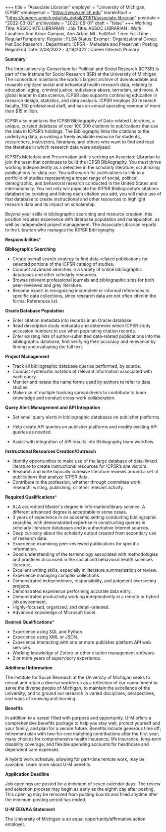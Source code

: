 +++
title = "Associate Librarian"
employer = "University of Michigan, ICPSR"
employerurl = "https://www.umich.edu"
moreinfourl = "https://careers.umich.edu/job_detail/211911/associate-librarian"
postdate = "2022-03-02"
archivedate = "2022-06-01"
draft = "false"
+++
Working Title: ASSOCIATE LIBRARIAN
: Job Title: ASSOC LIBRARIAN
: Work Location: Ann Arbor Campus, Ann Arbor, MI
: Full/Part Time: Full-Time
: Regular/Temporary: Regular
: FLSA Status: Exempt
: Organizational Group: Inst Soc Research
: Department: ICPSR - Metadata and Preservat
: Posting Begin/End Date: 2/08/2022 - 3/18/2022
: Career Interest: Primary

**Summary**

The Inter-university Consortium for Political and Social Research (ICPSR) is part of the Institute for Social Research (ISR) at the University of Michigan. The consortium maintains the world’s largest archive of downloadable and reusable digitized social and behavioral health research data, relating to education, aging, criminal justice, substance abuse, terrorism, and more. A global leader in data science, ICPSR also supports continuing education in research design, statistics, and data analysis. ICPSR employs 20 research faculty, 150 professional staff, and has an annual operating revenue of more than $15 million. 

ICPSR also maintains the ICPSR Bibliography of Data-related Literature, a unique, curated database of over 100,000 citations to publications that use the data in ICPSR’s holdings. The Bibliography links the citations to the underlying data, providing a freely available resource for students, researchers, instructors, librarians, and others who want to find and read the literature in which research data were analyzed.

ICPSR’s Metadata and Preservation unit is seeking an Associate Librarian to join the team that continues to build the ICPSR Bibliography. You must thrive working independently as a detective in the scholarly literature, scrutinizing publications for data use. You will search for publications to link to a portfolio of studies representing a broad range of social, political, demographic, and behavioral research conducted in the United States and internationally. You not only will populate the ICPSR Bibliography’s citations database by curating and linking each citation you add, you will make use of that database to create instructional and other resources to highlight research data and its impact on scholarship.

Beyond your skills in bibliographic searching and resource creation, this position requires experience with database population and manipulation, as well as independent project management. The Associate Librarian reports to the Librarian who manages the ICPSR Bibliography.

**Responsibilities***

**Bibliographic Searching**

- Create overall search strategy to find data-related publications for selected portions of the ICPSR catalog of studies.
- Conduct advanced searches in a variety of online bibliographic databases and other scholarly resources. 
- Browse relevant professional journals and bibliographic sites for both peer-reviewed and grey literature.
- Become expert in recognizing incomplete or informal references to specific data collections, since research data are not often cited in the formal References list.

**Oracle Database Population**

- Enter citation metadata into records in an Oracle database.
- Read descriptive study metadata and determine which ICPSR study accession numbers to use when populating citation records.
- Enter existing lists of author-submitted data-related publications into the bibliographic database, first verifying their accuracy and relevance by finding and evaluating the full text.

**Project Management**

- Track all bibliographic database queries performed, by source.
- Conduct systematic notation of relevant information associated with each query.
- Monitor and notate the name forms used by authors to refer to data studies.
- Make use of multiple tracking spreadsheets to contribute to team knowledge and conduct cross-work collaboration.

**Query Alert Management and API Integration**

- Set email query alerts in bibliographic databases on publisher platforms.

- Help create API queries on publisher platforms and modify existing API queries as needed.
- Assist with integration of API results into Bibliography team workflow.

**Instructional Resources Creation/Outreach**

- Identify opportunities to make use of the large database of data-linked literature to create instructional resources for ICPSR’s site visitors.
- Research and write topically cohesive literature reviews around a set of publications that analyze ICPSR data.
- Contribute to the profession, whether through committee work, research, writing, publishing, or other relevant activity. 

**Required Qualifications***

- ALA accredited Master's degree in information/library science. A different advanced degree is acceptable in some cases. 
- 3 years of experience in an academic setting conducting bibliographic searches, with demonstrated expertise in constructing queries in scholarly literature databases and in authoritative Internet sources.
- Deep curiosity about the scholarly output created from secondary use of research data.
- Experience examining peer-reviewed publications for specific information.
- Good understanding of the terminology associated with methodologies and practices discussed in the social and behavioral health sciences literature.
- Excellent writing skills, especially in literature summarization or review. 
- Experience managing complex collections.
- Demonstrated independence, responsibility, and judgment overseeing projects.
- Demonstrated experience performing accurate data entry.
- Demonstrated productivity working independently in a remote or hybrid job environment.
- Highly-focused, organized, and detail-oriented.
- Advanced knowledge of Microsoft Excel.

**Desired Qualifications***

- Experience using SQL and Python.
- Experience using XML or JSON.
- Experience interacting with one or more publisher platform API web services.
- Working knowledge of Zotero or other citation management software.
- 2 or more years of supervisory experience.

**Additional Information**

The Institute for Social Research at the University of Michigan seeks to recruit and retain a diverse workforce as a reflection of our commitment to serve the diverse people of Michigan, to maintain the excellence of the university, and to ground our research in varied disciplines, perspectives, and ways of knowing and learning. 

**Benefits**

In addition to a career filled with purpose and opportunity, U-M offers a comprehensive benefits package to help you stay well, protect yourself and your family, and plan for a secure future. Benefits include generous time off; retirement plan with two-for-one matching contributions after the first year; many choices for comprehensive health insurance; life insurance; long-term disability coverage; and flexible spending accounts for healthcare and dependent care expenses.

A hybrid work schedule, allowing for part-time remote work, may be available. Learn more about U-M benefits.

**Application Deadline**

Job openings are posted for a minimum of seven calendar days.  The review and selection process may begin as early as the eighth day after posting. This opening may be removed from posting boards and filled anytime after the minimum posting period has ended.

**U-M EEO/AA Statement**

The University of Michigan is an equal opportunity/affirmative action employer.